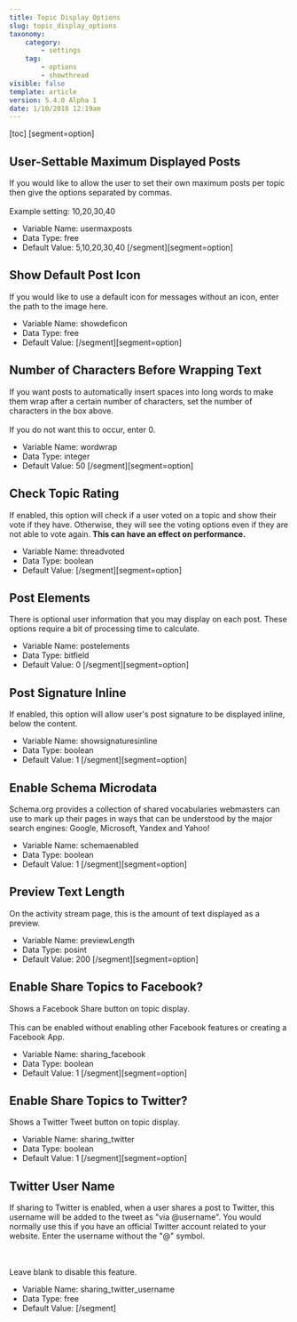 ```yaml
---
title: Topic Display Options
slug: topic_display_options
taxonomy:
    category:
        - settings
    tag:
        - options
        - showthread
visible: false
template: article
version: 5.4.0 Alpha 1
date: 1/10/2018 12:19am
---
```


[toc]
[segment=option]

## User-Settable Maximum Displayed Posts
If you would like to allow the user to set their own maximum posts per topic then give the options separated by commas. 
<br />
<br />
Example setting: 10,20,30,40



- Variable Name: usermaxposts
- Data Type: free
- Default Value: 5,10,20,30,40
[/segment][segment=option]

## Show Default Post Icon
If you would like to use a default icon for messages without an icon, enter the path to the image here.



- Variable Name: showdeficon
- Data Type: free
- Default Value: 
[/segment][segment=option]

## Number of Characters Before Wrapping Text
If you want posts to automatically insert spaces into long words to make them wrap after a certain number of characters, set the number of characters in the box above.<br />
<br />
If you do not want this to occur, enter 0.



- Variable Name: wordwrap
- Data Type: integer
- Default Value: 50
[/segment][segment=option]

## Check Topic Rating
If enabled, this option will check if a user voted on a topic and show their vote if they have. Otherwise, they will see the voting options even if they are not able to vote again. <b>This can have an effect on performance.</b>



- Variable Name: threadvoted
- Data Type: boolean
- Default Value: 
[/segment][segment=option]

## Post Elements
There is optional user information that you may display on each post.  These options require a bit of processing time to calculate.



- Variable Name: postelements
- Data Type: bitfield
- Default Value: 0
[/segment][segment=option]

## Post Signature Inline
If enabled, this option will allow user's post signature to be displayed inline, below the content.



- Variable Name: showsignaturesinline
- Data Type: boolean
- Default Value: 1
[/segment][segment=option]

## Enable Schema Microdata
Schema.org provides a collection of shared vocabularies webmasters can use to mark up their pages in ways that can be understood by the major search engines: Google, Microsoft, Yandex and Yahoo!



- Variable Name: schemaenabled
- Data Type: boolean
- Default Value: 1
[/segment][segment=option]

## Preview Text  Length
On the activity stream page, this is the amount of text displayed as a preview.



- Variable Name: previewLength
- Data Type: posint
- Default Value: 200
[/segment][segment=option]

## Enable Share Topics to Facebook?
Shows a Facebook Share button on topic display.
<br/><br/>
This can be enabled without enabling other Facebook features or creating a Facebook App.



- Variable Name: sharing_facebook
- Data Type: boolean
- Default Value: 1
[/segment][segment=option]

## Enable Share Topics to Twitter?
Shows a Twitter Tweet button on topic display.



- Variable Name: sharing_twitter
- Data Type: boolean
- Default Value: 1
[/segment][segment=option]

## Twitter User Name
If sharing to Twitter is enabled, when a user shares a post to Twitter, this username will be added to the tweet as "via @username". You would normally use this if you have an official Twitter account related to your website. Enter the username without the "@" symbol.

<br /><br />Leave blank to disable this feature.



- Variable Name: sharing_twitter_username
- Data Type: free
- Default Value: 
[/segment]
